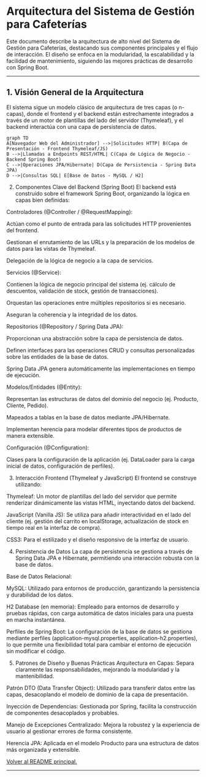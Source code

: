 # Arquitectura del Sistema de Gestión para Cafeterías
Este documento describe la arquitectura de alto nivel del Sistema de Gestión para Cafeterías, destacando sus componentes principales y el flujo de interacción. El diseño se enfoca en la modularidad, la escalabilidad y la facilidad de mantenimiento, siguiendo las mejores prácticas de desarrollo con Spring Boot.

---

## 1. Visión General de la Arquitectura
El sistema sigue un modelo clásico de arquitectura de tres capas (o n-capas), donde el frontend y el backend están estrechamente integrados a través de un motor de plantillas del lado del servidor (Thymeleaf), y el backend interactúa con una capa de persistencia de datos.

```mermaid
graph TD
A[Navegador Web del Administrador] -->|Solicitudes HTTP| B(Capa de Presentación - Frontend Thymeleaf/JS)
B -->|Llamadas a Endpoints REST/HTML| C(Capa de Lógica de Negocio - Backend Spring Boot)
C -->|Operaciones JPA/Hibernate| D(Capa de Persistencia - Spring Data JPA)
D -->|Consultas SQL| E[Base de Datos - MySQL / H2]
```
2. Componentes Clave del Backend (Spring Boot)
El backend está construido sobre el framework Spring Boot, organizando la lógica en capas bien definidas:

Controladores (@Controller / @RequestMapping):

Actúan como el punto de entrada para las solicitudes HTTP provenientes del frontend.

Gestionan el enrutamiento de las URLs y la preparación de los modelos de datos para las vistas de Thymeleaf.

Delegación de la lógica de negocio a la capa de servicios.

Servicios (@Service):

Contienen la lógica de negocio principal del sistema (ej. cálculo de descuentos, validación de stock, gestión de transacciones).

Orquestan las operaciones entre múltiples repositorios si es necesario.

Aseguran la coherencia y la integridad de los datos.

Repositorios (@Repository / Spring Data JPA):

Proporcionan una abstracción sobre la capa de persistencia de datos.

Definen interfaces para las operaciones CRUD y consultas personalizadas sobre las entidades de la base de datos.

Spring Data JPA genera automáticamente las implementaciones en tiempo de ejecución.

Modelos/Entidades (@Entity):

Representan las estructuras de datos del dominio del negocio (ej. Producto, Cliente, Pedido).

Mapeados a tablas en la base de datos mediante JPA/Hibernate.

Implementan herencia para modelar diferentes tipos de productos de manera extensible.

Configuración (@Configuration):

Clases para la configuración de la aplicación (ej. DataLoader para la carga inicial de datos, configuración de perfiles).

3. Interacción Frontend (Thymeleaf y JavaScript)
El frontend se construye utilizando:

Thymeleaf: Un motor de plantillas del lado del servidor que permite renderizar dinámicamente las vistas HTML, inyectando datos del backend.

JavaScript (Vanilla JS): Se utiliza para añadir interactividad en el lado del cliente (ej. gestión del carrito en localStorage, actualización de stock en tiempo real en la interfaz de compra).

CSS3: Para el estilizado y el diseño responsivo de la interfaz de usuario.

4. Persistencia de Datos
La capa de persistencia se gestiona a través de Spring Data JPA e Hibernate, permitiendo una interacción robusta con la base de datos.

Base de Datos Relacional:

MySQL: Utilizado para entornos de producción, garantizando la persistencia y durabilidad de los datos.

H2 Database (en memoria): Empleado para entornos de desarrollo y pruebas rápidas, con carga automática de datos iniciales para una puesta en marcha instantánea.

Perfiles de Spring Boot: La configuración de la base de datos se gestiona mediante perfiles (application-mysql.properties, application-h2.properties), lo que permite una flexibilidad total para cambiar el entorno de ejecución sin modificar el código.

5. Patrones de Diseño y Buenas Prácticas
Arquitectura en Capas: Separa claramente las responsabilidades, mejorando la modularidad y la mantenibilidad.

Patrón DTO (Data Transfer Object): Utilizado para transferir datos entre las capas, desacoplando el modelo de dominio de la capa de presentación.

Inyección de Dependencias: Gestionada por Spring, facilita la construcción de componentes desacoplados y probables.

Manejo de Excepciones Centralizado: Mejora la robustez y la experiencia de usuario al gestionar errores de forma consistente.

Herencia JPA: Aplicada en el modelo Producto para una estructura de datos más organizada y extensible.

[Volver al README principal.](../README.md)


---
